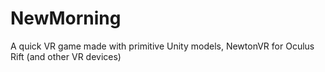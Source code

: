 # NewMorning
A quick VR game made with primitive Unity models, NewtonVR for Oculus Rift (and other VR devices)
